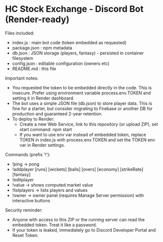 HC Stock Exchange - Discord Bot (Render-ready)
===========================================

Files included:
 - index.js       : main bot code (token embedded as requested)
 - package.json   : npm metadata
 - db.json        : JSON storage (players, fantasy) - persisted in container filesystem
 - config.json    : editable configuration (owners etc)
 - README.md      : this file

Important notes:
 - You requested the token to be embedded directly in the code. This is insecure. Prefer using environment variable process.env.TOKEN and setting it in Render dashboard.
 - The bot uses a simple JSON file (db.json) to store player data. This is fine for a starter, but consider migrating to Firebase or another DB for production and guaranteed 2-year retention.
 - To deploy to Render:
    * Create a new Web Service, link to this repository (or upload ZIP), set start command: npm start
    * If you want to use env var instead of embedded token, replace TOKEN in index.js with process.env.TOKEN and set the TOKEN env var in Render settings.

Commands (prefix '!'):
 - !ping                       -> pong
 - !addplayer <name> [runs] [wickets] [balls] [overs] [economy] [strikeRate] [fantasy]
 - !editplayer <name> <field> <value>
 - !value <name>               -> shows computed market value
 - !listplayers                -> lists players and values
 - !owner                      -> owner panel (requires Manage Server permission) with interactive buttons

Security reminder:
 - Anyone with access to this ZIP or the running server can read the embedded token. Treat it like a password.
 - If your token is leaked, immediately go to Discord Developer Portal and Reset Token.
